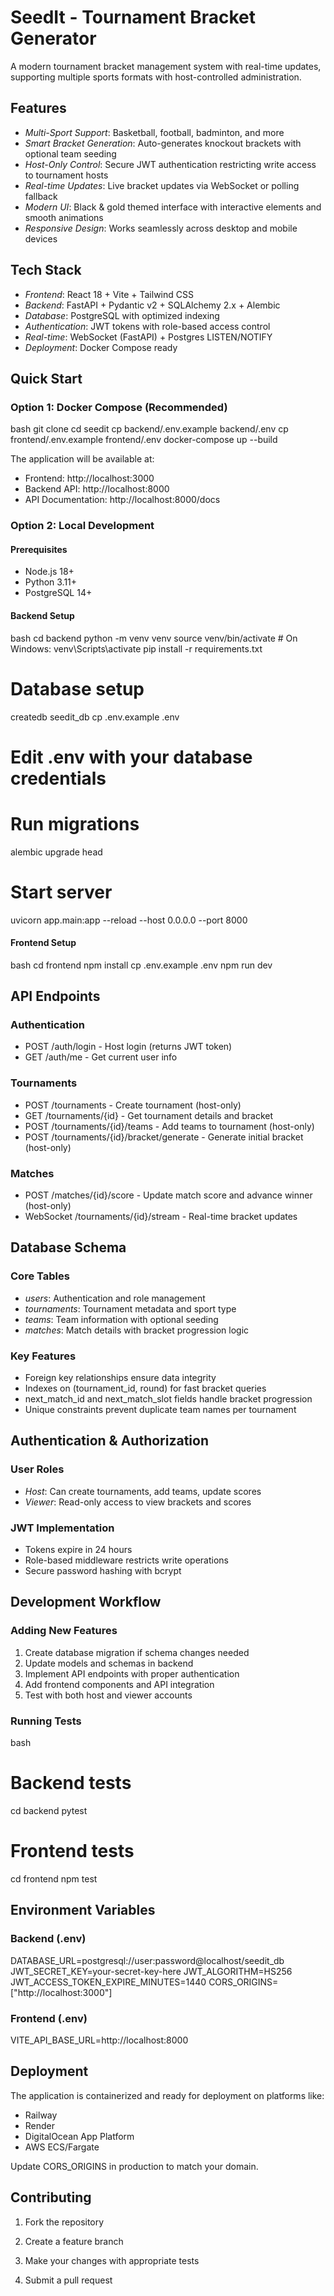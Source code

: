 # SeedIt - Tournament Bracket Generator

A modern tournament bracket management system with real-time updates, supporting multiple sports formats with host-controlled administration.

## Features

- *Multi-Sport Support*: Basketball, football, badminton, and more
- *Smart Bracket Generation*: Auto-generates knockout brackets with optional team seeding
- *Host-Only Control*: Secure JWT authentication restricting write access to tournament hosts
- *Real-time Updates*: Live bracket updates via WebSocket or polling fallback
- *Modern UI*: Black & gold themed interface with interactive elements and smooth animations
- *Responsive Design*: Works seamlessly across desktop and mobile devices

## Tech Stack

- *Frontend*: React 18 + Vite + Tailwind CSS
- *Backend*: FastAPI + Pydantic v2 + SQLAlchemy 2.x + Alembic
- *Database*: PostgreSQL with optimized indexing
- *Authentication*: JWT tokens with role-based access control
- *Real-time*: WebSocket (FastAPI) + Postgres LISTEN/NOTIFY
- *Deployment*: Docker Compose ready

## Quick Start

### Option 1: Docker Compose (Recommended)

bash
git clone <repository-url>
cd seedit
cp backend/.env.example backend/.env
cp frontend/.env.example frontend/.env
docker-compose up --build


The application will be available at:
- Frontend: http://localhost:3000
- Backend API: http://localhost:8000
- API Documentation: http://localhost:8000/docs

### Option 2: Local Development

#### Prerequisites
- Node.js 18+
- Python 3.11+
- PostgreSQL 14+

#### Backend Setup
bash
cd backend
python -m venv venv
source venv/bin/activate  # On Windows: venv\Scripts\activate
pip install -r requirements.txt

# Database setup
createdb seedit_db
cp .env.example .env
# Edit .env with your database credentials

# Run migrations
alembic upgrade head

# Start server
uvicorn app.main:app --reload --host 0.0.0.0 --port 8000


#### Frontend Setup
bash
cd frontend
npm install
cp .env.example .env
npm run dev




## API Endpoints

### Authentication
- POST /auth/login - Host login (returns JWT token)
- GET /auth/me - Get current user info

### Tournaments
- POST /tournaments - Create tournament (host-only)
- GET /tournaments/{id} - Get tournament details and bracket
- POST /tournaments/{id}/teams - Add teams to tournament (host-only)
- POST /tournaments/{id}/bracket/generate - Generate initial bracket (host-only)

### Matches
- POST /matches/{id}/score - Update match score and advance winner (host-only)
- WebSocket /tournaments/{id}/stream - Real-time bracket updates

## Database Schema

### Core Tables
- *users*: Authentication and role management
- *tournaments*: Tournament metadata and sport type
- *teams*: Team information with optional seeding
- *matches*: Match details with bracket progression logic

### Key Features
- Foreign key relationships ensure data integrity
- Indexes on (tournament_id, round) for fast bracket queries
- next_match_id and next_match_slot fields handle bracket progression
- Unique constraints prevent duplicate team names per tournament

## Authentication & Authorization

### User Roles
- *Host*: Can create tournaments, add teams, update scores
- *Viewer*: Read-only access to view brackets and scores

### JWT Implementation
- Tokens expire in 24 hours
- Role-based middleware restricts write operations
- Secure password hashing with bcrypt

## Development Workflow

### Adding New Features
1. Create database migration if schema changes needed
2. Update models and schemas in backend
3. Implement API endpoints with proper authentication
4. Add frontend components and API integration
5. Test with both host and viewer accounts

### Running Tests
bash
# Backend tests
cd backend
pytest

# Frontend tests
cd frontend
npm test


## Environment Variables

### Backend (.env)

DATABASE_URL=postgresql://user:password@localhost/seedit_db
JWT_SECRET_KEY=your-secret-key-here
JWT_ALGORITHM=HS256
JWT_ACCESS_TOKEN_EXPIRE_MINUTES=1440
CORS_ORIGINS=["http://localhost:3000"]


### Frontend (.env)

VITE_API_BASE_URL=http://localhost:8000


## Deployment

The application is containerized and ready for deployment on platforms like:
- Railway
- Render
- DigitalOcean App Platform
- AWS ECS/Fargate

Update CORS_ORIGINS in production to match your domain.

## Contributing

1. Fork the repository
2. Create a feature branch
3. Make your changes with appropriate tests

4. Submit a pull request
